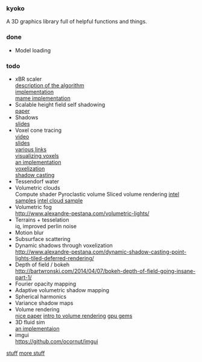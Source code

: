 ### kyoko ###

A 3D graphics library full of helpful functions and things.

### done ###

* Model loading

### todo ###

* xBR scaler  
	[description of the algorithm](http://board.byuu.org/viewtopic.php?f=10&t=2248)  
	[implementation](http://sourceforge.net/p/paintown/code/7842/tree/trunk/src/util/graphics/sdl/xbr.cpp)  
	[mame implementation](http://sourceforge.net/projects/hqmame/files/)  
* Scalable height field self shadowing  
	[paper](http://wili.cc/research/hfshadow/)  
* Shadows  
	[slides](http://advancedgraphics.marries.nl/lectures/03_shadows.pdf)
* Voxel cone tracing  
	[video](https://www.youtube.com/user/cheaterproject/videos)  
	[slides](http://www.slideshare.net/mmostajab/voxel-based-globalillumination)  
	[various links](http://d.hatena.ne.jp/hanecci/20131019/p5)  
	[visualizing voxels](http://www.alexandre-pestana.com/voxel-visualization-using-drawindexedinstancedindirect/)  
	[an implementation](https://github.com/otaku690/SparseVoxelOctree)  
	[voxelization](http://www.alexandre-pestana.com/voxelization-using-gpu-hardware-rasterizer/)  
	[shadow casting](http://www.alexandre-pestana.com/dynamic-shadow-casting-point-lights-tiled-deferred-rendering/)  
* Tessendorf water  
* Volumetric clouds  
	Compute shader
	Pyroclastic volume
	Sliced volume rendering
	[intel samples](https://github.com/GameTechDev)
	[intel cloud sample](https://software.intel.com/en-us/blogs/2014/03/31/cloud-rendering-sample)
* Volumetric fog  
	http://www.alexandre-pestana.com/volumetric-lights/  
* Terrains + tesselation  
	iq, improved perlin noise
* Motion blur  
* Subsurface scattering  
* Dynamic shadows through voxelization  
	http://www.alexandre-pestana.com/dynamic-shadow-casting-point-lights-tiled-deferred-rendering/
* Depth of field / bokeh  
	http://bartwronski.com/2014/04/07/bokeh-depth-of-field-going-insane-part-1/
* Fourier opacity mapping  
* Adaptive volumetric shadow mapping  
* Spherical harmonics  
* Variance shadow maps  
* Volume rendering  
	[nice paper](http://magnuswrenninge.com/content/pubs/VolumetricMethodsInVisualEffects2010.pdf)
	[intro to volume rendering](http://graphicsrunner.blogspot.no/2009/01/volume-rendering-101.html)
	[gpu gems](http://http.developer.nvidia.com/GPUGems/gpugems_ch39.html)  
* 3D fluid sim  
	[an implementaion](http://scrawkblog.com/2014/01/09/gpu-gems-to-unity-3d-fluid-simulation/)
* imgui  
	https://github.com/ocornut/imgui
	
[stuff](http://advancedgraphics.marries.nl/)
[more stuff](http://oglplus.org/oglplus/html/examples.html)